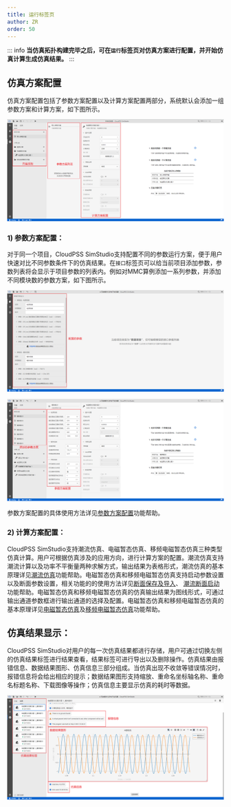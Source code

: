 ```yaml
---
title: 运行标签页
author: ZR
order: 50
---
```


::: info
**当仿真拓扑构建完毕之后，可在`运行`标签页对仿真方案进行配置，并开始仿真计算生成仿真结果。**
:::


## 仿真方案配置

仿真方案配置包括了参数方案配置以及计算方案配置两部分，系统默认会添加一组参数方案和计算方案，如下图所示。

![仿真方案配置截图](./仿真方案配置.png "仿真方案配置截图")

### 1)	参数方案配置：
对于同一个项目，CloudPSS SimStudio支持配置不同的参数运行方案，便于用户快速对比不同参数条件下的仿真结果。在`接口`标签页可以给当前项目添加参数，参数列表将会显示于项目参数的列表内。例如对MMC算例添加一系列参数，并添加不同模块数的参数方案，如下图所示。

![MMC算例接口标签页的配置](./mmc算例接口标签页配置.png "MMC算例接口标签页的配置")

![MMC算例的参数方案列表](./MMC算例的参数方案列表.png "MMC算例的参数方案列表")

参数方案配置的具体使用方法详见[参数方案配置](../../Basic/ParameterCal/index.md)功能帮助。

### 2)	计算方案配置：
CloudPSS SimStudio支持潮流仿真、电磁暂态仿真、移频电磁暂态仿真三种类型仿真计算。用户可根据仿真涉及的应用方向，进行计算方案的配置。潮流仿真支持潮流计算以及功率不平衡量两种求解方式，输出结果为表格形式，潮流仿真的基本原理详见[潮流仿真](../../Powerflow/PowerFlowIntro/index.md)功能帮助。电磁暂态仿真和移频电磁暂态仿真支持启动参数设置以及断面参数设置，相关功能的的使用方法详见[断面保存及导入](../../EMTP/Snapshot/index.md)、 [潮流断面启动](../../EMTP/Initialization/index.md)功能帮助。电磁暂态仿真和移频电磁暂态仿真的仿真输出结果为图线形式，可通过输出通道参数框进行输出通道的选择及配置。电磁暂态仿真和移频电磁暂态仿真的基本原理详见[电磁暂态仿真](../../EMTP/EMTPIntro/index.md)及[移频电磁暂态仿真](../../SFEMT/SFAIntro/index.md)功能帮助。

## 仿真结果显示：

CloudPSS SimStudio对用户的每一次仿真结果都进行存储，用户可通过切换左侧的仿真结果标签进行结果查看，结果标签可进行导出以及删除操作。仿真结果由报错信息、数据结果图形、仿真信息三部分组成。当仿真出现不收敛等错误情况时，报错信息将会给出相应的提示；数据结果图形支持缩放、重命名坐标轴名称、重命名标题名称、下载图像等操作；仿真信息主要显示仿真的耗时等数据。

![仿真结果显示截图](./仿真结果显示.png "仿真结果显示截图")








